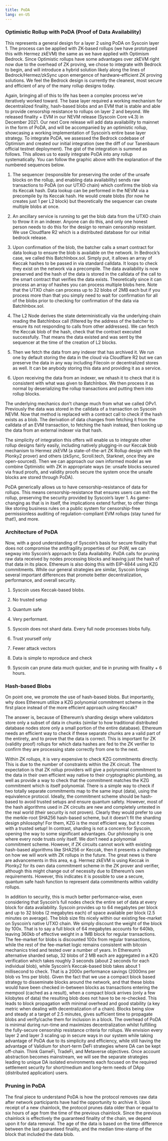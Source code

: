 ```yaml
---
title: PoDA 
lang: en-US
---
```


### Optimistic Rollup with PoDA (Proof of Data Availability)

This represents a general design for a layer 2 using PoDA on Syscoin layer 1. The process can be applied with ZK-based rollups (we have prototyped this with Hermez zkEVM) the same as we have applied with Optimism Bedrock. Since Optimistic rollups have some advantages over zkEVM right now due to the overhead of ZK proving, we chose to integrate with Bedrock to begin, and will introduce a hybrid solution likely along the lines of Bedrock/Hermez/zkSync upon emergence of hardware-efficient ZK proving solutions. We feel the Bedrock design is currently the cleanest, most secure and efficient of any of the many rollup designs today.

Again, bringing all of this to life has been a complex process we’ve iteratively worked toward. The base layer required a working mechanism for decentralized finality, hash-based blobs and an EVM that is stable and able to provide censorship resistance to rollups on layer 2 and beyond. We released finality + EVM in our NEVM release (Syscoin Core v4.3) in December 2021. Our next Core release will add data availability to mainnet in the form of PoDA, and will be accompanied by an optimistic rollup, showcasing a working implementation of Syscoin’s entire base layer strategy. To integrate PoDA, we assessed the Bedrock codebase of Optimism and created our initial integration (see the diff of our Tanenbaum official testnet deployment). The gist of the integration is summed as follows. This allows us to easily integrate PoDA into any rollup systematically. You can follow the graphic above with the explanation of the numbered sequences below.

1. The sequencer (responsible for preserving the order of the unsafe blocks on the rollup, and enabling data availability) sends raw transactions to PoDA (on our UTXO chain) which confirms the blob via its Keccak hash. Data lookup can be performed in the NEVM via a precompile by its Keccak hash. He would create blobs (for now he creates just 1 per L2 block) but theoretically the sequencer can create multiple blobs at once.

2. An ancillary service is running to get the blob data from the UTXO chain to throw it in an indexer. Anyone can do this, and only one honest person needs to do this for the design to remain censorship resistant. We use Cloudflare R2 which is a distributed database for our initial bedrock release.

3. Upon confirmation of the blob, the batcher calls a smart contract for data lookup to ensure the blob is available on the network. In Bedrock’s case, we called this BatchInbox.sol. Simply put, it allows an array of Keccak hashes to be passed in via standard calldata. It loops to check they exist on the network via a precompile. The data availability is now preserved and the hash of the data is stored in the calldata of the call to the smart contract that verifies the data exists. Theoretically since it can process an array of hashes you can process multiple blobs here. Note that the UTXO chain can process up to 32 blobs of 2MB each but if you process more than that you simply need to wait for confirmation for all of the blobs prior to checking for confirmation of the data via BatchInbox.sol.

4. The L2 Node derives the state deterministically via the underlying chain reading the BatchInbox call (filtered by the address of the batcher to ensure its not responding to calls from other addresses). We can fetch the Keccak blob of the hash, check that the contract executed successfully. That means the data existed and was sent by the sequencer at the time of the creation of L2 blocks.

5. Then we fetch the data from any indexer that has archived it. We run one by default storing the data in the cloud via Cloudflare R2 but we can preserve the data in any way including Filecoin or decentralized stores as well. It can be anybody storing this data and providing it as a service.

6. Upon receiving the data from an indexer, we rehash it to check that it is consistent with what was given to BatchInbox. We then process it as normal by deserializing the rollup transactions and putting them into rollup blocks.

The underlying mechanics don’t change much from what we called OPv1. Previously the data was stored in the calldata of a transaction on Syscoin NEVM. Now that method is replaced with a contract call to check if the hash exists as a blob. The derivation of data changes from fetching it from the calldata of an EVM transaction, to fetching the hash instead, then looking up the data from an external indexer via that hash.

The simplicity of integration this offers will enable us to integrate other rollup designs fairly easily, including natively plugging-in our Keccak blob mechanism to Hermez zkEVM (a state-of-the-art ZK Rollup design with the Plonky2 prover) and others (zkSync, Scroll.tech, Starknet, once they are open-sourced). Then we can approach our own informed model as we combine Optimistic with ZK in appropriate ways (ie: unsafe blocks secured via fraud proofs, and validity proofs secure the system once the unsafe blocks are stored through PoDA).

PoDA generically allows us to have censorship-resistance of data for rollups. This means censorship-resistance that ensures users can exit the rollup, preserving the security provided by Syscoin’s layer 1. As game-changing as that is in itself, the implications extend further, to other things like storing business rules on a public system for censorship-free permissionless auditing of regulation-compliant EVM rollups (stay tuned for that!), and more.

### Architecture of PoDA

Now, with a good understanding of Syscoin’s basis for secure finality that does not compromise the antifragility properties of our PoW, we can segway into Syscoin’s approach to Data Availability. PoDA calls for pruning raw data received by nodes processing blocks and leaving just the hash of that data in its place. Ethereum is also doing this with EIP-4844 using KZG commitments. While our general strategies are similar, Syscoin brings several important differences that promote better decentralization, performance, and overall security.

1. Syscoin uses Keccak-based blobs.
  1. No trusted setup
  2. Quantum safe
  3. Very performant.

2. Syscoin does not shard data. Every full node processes blobs fully.
  1. Trust yourself only
  2. Fewer attack vectors
  3. Data is simple to reproduce and check
3. Syscoin can prune data much quicker, and tie in pruning with finality + 6 hours.

### Hash-based Blobs

On point one, we promote the use of hash-based blobs. But importantly, why does Ethereum utilize a KZG polynomial commitment scheme in the first place instead of the more efficient approach using Keccak?

The answer is, because of Ethereum’s sharding design where validators store only a subset of data in chunks (similar to how traditional distributed database nodes store only a small portion of the entire database). Ethereum needs an efficient way to check if these separate chunks are a valid part of the entirety, and to prove that the data is correct. This is important for ZK (validity proof) rollups for which data hashes are fed to the ZK verifier to confirm they are processing state correctly from one to the next.

Within ZK rollups, it is very expensive to check KZG commitments directly. This is due to the number of constraints within the ZK circuit. The expectation is that ZK rollup providers will give a polynomial commitment to the data in their own efficient way native to their cryptographic plumbing, as well as provide a way to check that the commitment matches the KZG commitment which is itself polynomial. There is a simple way to check if two totally separate commitments map to the same input (data), using the equivalence protocol. Ideally, the commitment scheme should be hash-based to avoid trusted setups and ensure quantum safety. However, most of the hash algorithms used in ZK circuits are new and completely untested in the real world (their security is not proven). Clearly they would prefer to use the merkle-root SHA256 hash-based scheme, but it doesn’t fit the sharding design philosophy! For them, KZG is the most efficient way, but it comes with a trusted setup! In contrast, sharding is not a concern for Syscoin, opening the way to some significant advantages. Our philosophy is one where every node trusts only itself. We don’t need a polynomial commitment scheme. However, if ZK circuits cannot work with existing hash-based algorithms like SHA256 or Keccak, then it presents a challenge on how we will work with ZK rollups in the future. The great news is there are advancements in this area, e.g. Hermez zkEVM is using Keccak in Plonky2 for its own data commitment scheme in the ZK prover and verifier, although this might change out of necessity due to Ethereum’s own requirements. However, this indicates it is possible to use a secure, quantum safe hash function to represent data commitments within validity rollups.

In addition to security, this is much better performance-wise, even considering that Syscoin’s full nodes check the entire set of data at every block for data availability. Syscoin provides up to 64 megabytes per block and up to 32 blobs (2 megabytes each) of space available per block (2.5 minutes on average). The blob size fits nicely within our existing fee-market on Syscoin’s native UTXO chain. We simply discount the weight of the block by 100x. That is to say a full block of 64 megabytes accounts for 640kb, leaving 360kb of effective weight in a 1MB block for regular transactions. The fee-market for blobs is discounted 100x from regular transactions, while the rest of the fee-market logic remains consistent with bitcoin mechanics tried and tested over a number of years. In Ethereum’s alternative sharded setup, 32 blobs of 2 MB each are aggregated in a KZG verification which takes roughly 3 seconds (about 2 seconds for each individual blob), while Syscoin’s Keccak-based blob takes about 1 millisecond to check. That is a 2000x performance savings (2000ms per blob vs 1ms per blob). Given the fact that we use a compact block based strategy to disseminate blocks around the network, and that these blobs would have been checked in-between blocks as transactions entering the mempool (cached as a result), when a compact block arrives (only a few kilobytes of data) the resulting blob does not have to be re-checked. This leads to block propagation with minimal overhead and good stability (a key metric when dealing with decentralization of a chain). Blocks being slow and steady at a target of 2.5 minutes, gives sufficient time to propagate blobs and verify/cache them for inclusion in a block. The overhead of PoDA is minimal during run-time and maximizes decentralization whilst fulfilling the fully-secure censorship resistance criteria for rollups. We envision every layer 2 and layer 3 scaling up in secure ways in our system while taking advantage of PoDA due to its simplicity and efficiency, while still having the advantage of Validium for short-term DeFi strategies where DA can be kept off-chain. Think GameFi, TradeFi, and Metaverse objectives. Once account abstraction becomes mainstream, we will see the separate strategies leading to unique DA isolated environments each focused on the required settlement security for short/medium and long-term needs of DApp (distributed application) users.

### Pruning in PoDA

The final piece to understand PoDA is how the protocol removes raw data after network participants have had the opportunity to archive it. Upon receipt of a new chainlock, the protocol prunes data older than or equal to six hours of age from the time of the previous chainlock. Since the previous chainlock is effectively the guaranteed finality of the chain, we depend upon it for data removal. The age of the data is based on the time difference between the last guaranteed finality, and the median time-stamp of the block that included the data blob.

